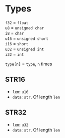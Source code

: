 # Types

`f32` = `float`  
`u8` = `unsigned char`  
`i8` = `char`  
`u16` = `unsigned short`  
`i16` = `short`  
`u32` = `unsigned int`  
`i32` = `int`

`type[n]` = `type`, `n` times

## STR16
* `len`: `u16`
* `data`: `str`. Of length `len`

## STR32
* `len`: `u32`
* `data`: `str`. Of length `len`
